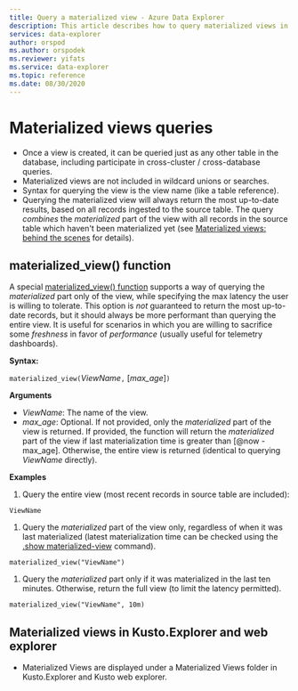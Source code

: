 ```yaml
---
title: Query a materialized view - Azure Data Explorer
description: This article describes how to query materialized views in Azure Data Explorer.
services: data-explorer
author: orspod
ms.author: orspodek
ms.reviewer: yifats
ms.service: data-explorer
ms.topic: reference
ms.date: 08/30/2020
---
```


# Materialized views queries

* Once a view is created, it can be queried just as any other table in the database, including participate in cross-cluster / cross-database queries.
* Materialized views are not included in wildcard unions or searches.
* Syntax for querying the view is the view name (like a table reference).
* Querying the materialized view will always return the most up-to-date results, based on all records ingested to the source table. 
The query _combines_ the _materialized_ part of the view with all records in the source table which haven't been materialized yet (see [Materialized views: behind the scenes](materialized-view-behind-the-scenes.md) for details).

## materialized_view() function

A special 
[materialized_view() function](../../query/materializedviewfunction.md)
supports a way of querying the _materialized_ part only of the view, while specifying the max latency the user is willing
to tolerate. This option is *not* guaranteed to return the most up-to-date records, but it should always be more performant than querying the entire view.
It is useful for scenarios in which you are willing to sacrifice some _freshness_ in favor of _performance_
 (usually useful for telemetry dashboards).

**Syntax:**

`materialized_view(`*ViewName*`,` [*max_age*]`)`

**Arguments**

* *ViewName*: The name of the view.
* *max_age*: Optional. If not provided, only the _materialized_ part of the view is returned. If provided, the function will return the 
_materialized_ part of the view if last materialization time is greater than [@now -  max_age]. Otherwise, the entire view is returned (identical 
to querying *ViewName* directly). 

**Examples** 

1. Query the entire view (most recent records in source table are included):

<!-- csl -->
```
ViewName
```

1. Query the _materialized_ part of the view only, regardless of when it was last materialized (latest materialization 
time can be checked using the [.show materialized-view](materialized-view-show-commands.md#show-materialized-view) command).

<!-- csl -->
```
materialized_view("ViewName")
```

1. Query the _materialized_ part only if it was materialized in the last ten minutes. Otherwise, return the full view (to limit the latency permitted).

<!-- csl -->
```
materialized_view("ViewName", 10m)
```

## Materialized views in Kusto.Explorer and web explorer

* Materialized Views are displayed under a Materialized Views folder in Kusto.Explorer and Kusto web explorer.